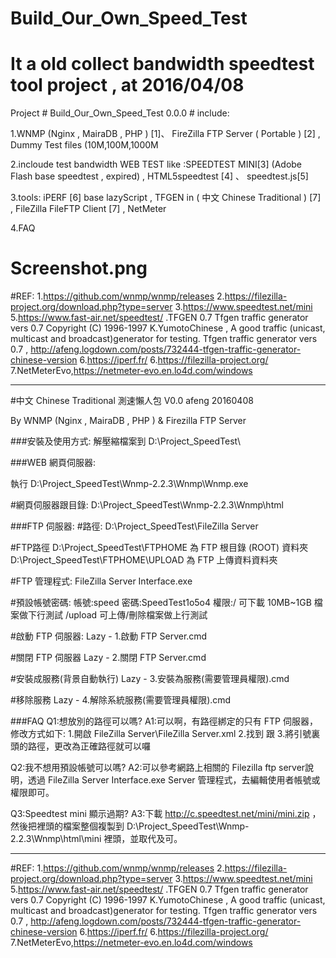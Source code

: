 # Build_Our_Own_Speed_Test

# It a old collect bandwidth speedtest tool project , at 2016/04/08  #

Project  # Build_Our_Own_Speed_Test 0.0.0 # include:

1.WNMP (Nginx , MairaDB , PHP ) [1]、 FireZilla FTP Server ( Portable ) [2] , Dummy Test files (10M,100M,1000M  

2.incloude test bandwidth WEB TEST like :SPEEDTEST MINI[3] (Adobe Flash base speedtest , expired) , HTML5speedtest [4] 、 speedtest.js[5] 

3.tools: iPERF [6] base lazyScript , TFGEN in ( 中文 Chinese Traditional ) [7] , FileZilla FileFTP Client [7]  , NetMeter

4.FAQ

# Screenshot.png #

#REF: 
1.https://github.com/wnmp/wnmp/releases
2.https://filezilla-project.org/download.php?type=server
3.https://www.speedtest.net/mini
5.https://www.fast-air.net/speedtest/
.TFGEN 0.7 Tfgen traffic generator vers 0.7 Copyright (C) 1996-1997 K.YumotoChinese , A good traffic (unicast, multicast and broadcast)generator for testing.
Tfgen traffic generator vers 0.7 , http://afeng.logdown.com/posts/732444-tfgen-traffic-generator-chinese-version
6.https://iperf.fr/
6.https://filezilla-project.org/
7.NetMeterEvo,https://netmeter-evo.en.lo4d.com/windows


---------------------
#中文 Chinese Traditional 
測速懶人包 V0.0 afeng 20160408


By WNMP (Nginx , MairaDB , PHP ) & Firezilla FTP Server

###安裝及使用方式:
解壓縮檔案到 D:\Project_SpeedTest\

###WEB 網頁伺服器: 

執行
D:\Project_SpeedTest\Wnmp-2.2.3\Wnmp\Wnmp.exe

#網頁伺服器跟目錄:
D:\Project_SpeedTest\Wnmp-2.2.3\Wnmp\html

###FTP 伺服器:
#路徑:
D:\Project_SpeedTest\FileZilla Server

#FTP路徑
D:\Project_SpeedTest\FTPHOME 為 FTP 根目錄 (ROOT) 資料夾
D:\Project_SpeedTest\FTPHOME\UPLOAD 為 FTP 上傳資料資料夾

#FTP 管理程式:
FileZilla Server Interface.exe

#預設帳號密碼:
帳號:speed
密碼:SpeedTest1o5o4
權限:/ 可下載 10MB~1GB 檔案做下行測試
     /upload 可上傳/刪除檔案做上行測試

#啟動 FTP 伺服器:
Lazy - 1.啟動 FTP Server.cmd

#關閉 FTP 伺服器
Lazy - 2.關閉 FTP Server.cmd

#安裝成服務(背景自動執行)
Lazy - 3.安裝為服務(需要管理員權限).cmd

#移除服務
Lazy - 4.解除系統服務(需要管理員權限).cmd

###FAQ
Q1:想放別的路徑可以嗎?
A1:可以啊，有路徑綁定的只有 FTP 伺服器，修改方式如下:
1.開啟 FileZilla Server\FileZilla Server.xml
2.找到 <Permission Dir="D:\Project_SpeedTest\FTPHOME"> 跟 <Permission Dir="D:\Project_SpeedTest\FTPHOME\UPLOAD">
3.將引號裏頭的路徑，更改為正確路徑就可以囉

Q2:我不想用預設帳號可以嗎?
A2:可以參考網路上相關的 Filezilla ftp server說明，透過 FileZilla Server Interface.exe Server 管理程式，去編輯使用者帳號或權限即可。

Q3:Speedtest mini 顯示過期?
A3:下載 http://c.speedtest.net/mini/mini.zip ，
然後把裡頭的檔案整個複製到 D:\Project_SpeedTest\Wnmp-2.2.3\Wnmp\html\mini 裡頭，並取代及可。

---
#REF: 
1.https://github.com/wnmp/wnmp/releases
2.https://filezilla-project.org/download.php?type=server
3.https://www.speedtest.net/mini
5.https://www.fast-air.net/speedtest/
.TFGEN 0.7 Tfgen traffic generator vers 0.7 Copyright (C) 1996-1997 K.YumotoChinese , A good traffic (unicast, multicast and broadcast)generator for testing.
Tfgen traffic generator vers 0.7 , http://afeng.logdown.com/posts/732444-tfgen-traffic-generator-chinese-version
6.https://iperf.fr/
6.https://filezilla-project.org/
7.NetMeterEvo,https://netmeter-evo.en.lo4d.com/windows
